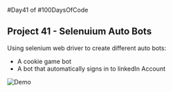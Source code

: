 #Day41 of #100DaysOfCode


## Project 41 - Selenuium Auto Bots
Using selenium web driver to create different auto bots:
* A cookie game bot
* A bot that automatically signs in to linkedIn Account


![Demo](https://github.com/A3AJAGBE/Selenuium-Auto-Bots/blob/main/linkedIn-auto.gif)

